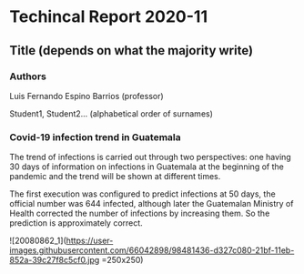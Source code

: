 # Techincal Report 2020-11

## Title (depends on what the majority write)

### Authors

Luis Fernando Espino Barrios (professor)

Student1, Student2... (alphabetical order of surnames)

### Covid-19 infection trend in Guatemala

The trend of infections is carried out through two perspectives: one having 30 days of information on infections in Guatemala at the beginning of the pandemic and the trend will be shown at different times.

The first execution was configured to predict infections at 50 days, the official number was 644 infected, although later the Guatemalan Ministry of Health corrected the number of infections by increasing them. So the prediction is approximately correct.

![20080862_1](https://user-images.githubusercontent.com/66042898/98481436-d327c080-21bf-11eb-852a-39c27f8c5cf0.jpg =250x250)
